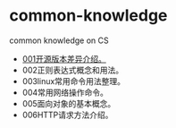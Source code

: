 # common-knowledge
common knowledge on CS

- [001开源版本差异介绍。](https://github.com/Everfighting/Basic-IT-knowledge/blob/master/001%E5%BC%80%E6%BA%90%E7%89%88%E6%9C%AC%E4%BB%8B%E7%BB%8D.md)
- 002正则表达式概念和用法。
- 003linux常用命令用法整理。
- 004常用网络操作命令。
- 005面向对象的基本概念。
- 006HTTP请求方法介绍。
